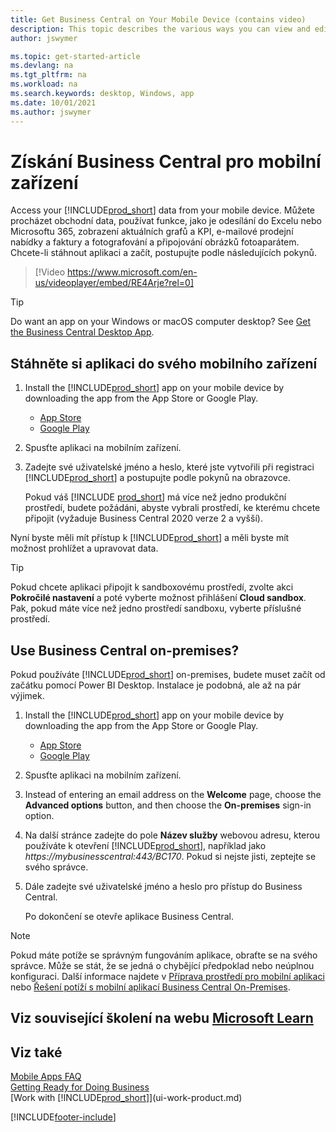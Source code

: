 ```yaml
---
title: Get Business Central on Your Mobile Device (contains video)
description: This topic describes the various ways you can view and edit your Business Central data, send to Excel and more on your phone or tablet.
author: jswymer

ms.topic: get-started-article
ms.devlang: na
ms.tgt_pltfrm: na
ms.workload: na
ms.search.keywords: desktop, Windows, app
ms.date: 10/01/2021
ms.author: jswymer
---
```


# Získání Business Central pro mobilní zařízení

Access your [!INCLUDE[prod_short](includes/prod_short.md)] data from your mobile device. Můžete procházet obchodní data, používat funkce, jako je odesílání do Excelu nebo Microsoftu 365, zobrazení aktuálních grafů a KPI, e-mailové prodejní nabídky a faktury a fotografování a připojování obrázků fotoaparátem. Chcete-li stáhnout aplikaci a začít, postupujte podle následujících pokynů.

> [!Video https://www.microsoft.com/en-us/videoplayer/embed/RE4Arje?rel=0]

> [!TIP]
> Do want an app on your Windows or macOS computer desktop? See [Get the Business Central Desktop App](install-desktop-app.md).

## Stáhněte si aplikaci do svého mobilního zařízení

1. Install the [!INCLUDE[prod_short](includes/prod_short.md)] app on your mobile device by downloading the app from the App Store or Google Play.
   - [App Store](https://go.microsoft.com/fwlink/?LinkId=734847)
   - [Google Play](https://go.microsoft.com/fwlink/?LinkId=734849)
2. Spusťte aplikaci na mobilním zařízení.
3. Zadejte své uživatelské jméno a heslo, které jste vytvořili při registraci [!INCLUDE[prod_short](includes/prod_short.md)] a postupujte podle pokynů na obrazovce.

   Pokud váš [!INCLUDE [prod_short](includes/prod_short.md)] má více než jedno produkční prostředí, budete požádáni, abyste vybrali prostředí, ke kterému chcete připojit (vyžaduje Business Central 2020 verze 2 a vyšší).

Nyní byste měli mít přístup k [!INCLUDE[prod_short](includes/prod_short.md)] a měli byste mít možnost prohlížet a upravovat data.

> [!TIP]
> Pokud chcete aplikaci připojit k sandboxovému prostředí, zvolte akci **Pokročilé nastavení** a poté vyberte možnost přihlášení **Cloud sandbox**. Pak, pokud máte více než jedno prostředí sandboxu, vyberte příslušné prostředí.

## Use Business Central on-premises?

Pokud používáte [!INCLUDE[prod_short](includes/prod_short.md)] on-premises, budete muset začít od začátku pomocí Power BI Desktop. Instalace je podobná, ale až na pár výjimek.

1. Install the [!INCLUDE[prod_short](includes/prod_short.md)] app on your mobile device by downloading the app from the App Store or Google Play.

   - [App Store](https://go.microsoft.com/fwlink/?LinkId=734847)
   - [Google Play](https://go.microsoft.com/fwlink/?LinkId=734849)
2. Spusťte aplikaci na mobilním zařízení.
3. Instead of entering an email address on the **Welcome** page, choose the **Advanced options** button, and then choose the **On-premises** sign-in option.
4. Na další stránce zadejte do pole **Název služby** webovou adresu, kterou používáte k otevření [!INCLUDE[prod_short](includes/prod_short.md)], například jako *https://mybusinesscentral:443/BC170*. Pokud si nejste jisti, zeptejte se svého správce.
5. Dále zadejte své uživatelské jméno a heslo pro přístup do Business Central.

   Po dokončení se otevře aplikace Business Central.

> [!NOTE]
> Pokud máte potíže se správným fungováním aplikace, obraťte se na svého správce. Může se stát, že se jedná o chybějící předpoklad nebo neúplnou konfiguraci. Další informace najdete v [Příprava prostředí pro mobilní aplikaci](/dynamics365/business-central/dev-itpro/deployment/install-business-central-app#prereqs) nebo [Řešení potíží s mobilní aplikací Business Central On-Premises](/dynamics365/business-central/dev-itpro/developer/devenv-troubleshooting-the-mobile-app).

## Viz související školení na webu [Microsoft Learn](/learn/modules/alternative-interfaces-dynamics-365-business-central/index)

## Viz také

[Mobile Apps FAQ](ui-mobile-faq.yml)  
[Getting Ready for Doing Business](ui-get-ready-business.md)  
[Work with [!INCLUDE[prod_short](includes/prod_short.md)]](ui-work-product.md)


[!INCLUDE[footer-include](includes/footer-banner.md)]